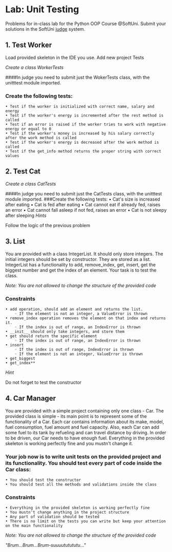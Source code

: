 # Lab: Unit Testing
Problems for in-class lab for the Python OOP Course @SoftUni. Submit your solutions in the SoftUni [judge](https://judge.softuni.bg/Contests/1948) system.
##    1. Test Worker
Load provided skeleton in the IDE you use. Add new project Tests

*Create a class WorkerTests*

####In judge you need to submit just the WokerTests class, with the unitttest module imported.
### Create the following tests:
    • Test if the worker is initialized with correct name, salary and energy
    • Test if the worker's energy is incremented after the rest method is called
    • Test if an error is raised if the worker tries to work with negative energy or equal to 0
    • Test if the worker's money is increased by his salary correctly after the work method is called
    • Test if the worker's energy is decreased after the work method is called	
    • Test if the get_info method returns the proper string with correct values
##    2. Test Cat

*Create a class CatTests*

####In judge you need to submit just the CatTests class, with the unitttest module imported.
###Create the following tests:
    • Cat's size is increased after eating
    • Cat is fed after eating
    • Cat cannot eat if already fed, raises an error
    • Cat cannot fall asleep if not fed, raises an error
    • Cat is not sleepy after sleeping
*Hints*

Follow the logic of the previous problem
##    3. List
You are provided with a class IntegerList. It should only store integers. The initial integers should be set by constructor. They are stored as a list. IntegerList has a functionality to add, remove_index, get, insert, get the biggest number and get the index of an element. Your task is to test the class.

*Note: You are not allowed to change the structure of the provided code*

### Constraints
    • add operation, should add an element and returns the list.
        ◦ If the element is not an integer, a ValueError is thrown
    • remove_index operation removes the element on that index and returns it.
        ◦ If the index is out of range, an IndexError is thrown
    • __init__ should only take integers, and store them
    • get should return the specific element
        ◦ If the index is out of range, an IndexError is thrown
    • insert
        ◦ If the index is out of range, IndexError is thrown
        ◦ If the element is not an integer, ValueError is thrown
    • get_biggest
    • get_index**
*Hint*

Do not forget to test the constructor
##    4. Car Manager
You are provided with a simple project containing only one class - Car. The provided class is simple - its main point is to represent some of the functionality of a Car. Each car contains information about its make, model, fuel consumption, fuel amount and fuel capacity. Also, each Car can add some fuel to its tank by refueling and can travel distance by driving. In order to be driven, our Car needs to have enough fuel. Everything in the provided skeleton is working perfectly fine and you mustn't change it.
### Your job now is to write unit tests on the provided project and its functionality. You should test every part of code inside the Car class:
    • You should test the constructor
    • You should test all the methods and validations inside the class
### Constraints
    • Everything in the provided skeleton is working perfectly fine
    • You mustn't change anything in the project structure
    • Any part of validation should be tested
    • There is no limit on the tests you can write but keep your attention on the main functionality
*Note: You are not allowed to change the structure of the provided code*

_"Brum…Brum…Brum-suuuututututu…"_